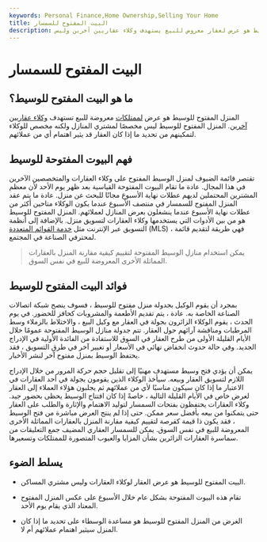 ```yaml
---
keywords: Personal Finance,Home Ownership,Selling Your Home
title: البيت المفتوح للسمسار
description: المنزل المفتوح للوسيط هو عرض لعقار معروض للبيع يستهدف وكلاء عقاريين آخرين وليس
---
```


# البيت المفتوح للسمسار
## ما هو البيت المفتوح للوسيط؟

المنزل المفتوح للوسيط هو عرض [لممتلكات](/property) معروضة للبيع تستهدف [وكلاء عقاريين آخرين](/realestateagent). المنزل المفتوح للوسيط ليس مخصصًا لمشتري المنازل ولكنه مخصص للوكلاء لتمكينهم من تحديد ما إذا كان العقار قد يثير اهتمام أي من عملائهم.

## فهم البيوت المفتوحة للوسيط

تقتصر قائمة الضيوف لمنزل الوسيط المفتوح على وكلاء العقارات والمتخصصين الآخرين في هذا المجال. عادة ما تقام البيوت المفتوحة القياسية بعد ظهر يوم الأحد لأن معظم المشترين المحتملين لديهم عطلات نهاية الأسبوع مجانًا للبحث عن منزل. عادة ما يتم عقد المنزل المفتوح للسمسار في منتصف الأسبوع عندما يكون الوكلاء متاحين أكثر من عطلات نهاية الأسبوع عندما ينشغلون بعرض المنازل لعملائهم. المنزل المفتوح للوسيط هو من بين الأدوات التي يستخدمها وكلاء العقارات لتسويق منزل. بالإضافة إلى أنظمة التسويق عبر الإنترنت مثل [خدمة القوائم المتعددة](/multiple-listing-service-mls) (MLS) ، فهي طريقة لتقديم قائمة لمحترفي الصناعة في المجتمع.

> يمكن استخدام منازل الوسيط المفتوحة لتقييم كيفية مقارنة المنزل بالعقارات المماثلة الأخرى المعروضة للبيع في نفس السوق.

>

## فوائد البيت المفتوح للوسيط

بمجرد أن يقوم الوكيل بجدولة منزل مفتوح للوسيط ، فسوف ينصح شبكة اتصالات الصناعة الخاصة به. عادة ، يتم تقديم الأطعمة والمشروبات كحافز للحضور. في يوم الحدث ، يقوم الوكلاء الزائرون بجولة في العقار مع وكيل البيع ، والاختلاط بالزملاء وسط المرطبات ومناقشة آرائهم حول العقار. تتم جدولة منازل الوسيط المفتوحة عمومًا خلال الأيام القليلة الأولى من طرح العقار في السوق للاستفادة من الفائدة الأولية في الإدراج الجديد. وفي حالة حدوث انخفاض نهائي في الأسعار أو تغيير آخر في طرق التسويق ، فقد يحتفظ الوسيط بمنزل مفتوح آخر لنشر الأخبار.

يمكن أن يؤدي فتح وسيط مستهدف مهنيًا إلى تقليل حجم حركة المرور من خلال الإدراج اللازم لتسويق العقار وبيعه. سيأخذ الوكلاء الذين يقومون بجولة في أحد العقارات في الاعتبار ما إذا كان سيكون مناسبًا لأي من عملائهم ثم يجلبون هؤلاء العملاء إلى العقار لعرض خاص في الأيام القليلة التالية ، خاصةً إذا كان افتتاح الوسيط يحظى بحضور جيد. وكلاء العقارات يحتفظون بفتحات السمسار لتوليد الاهتمام والإثارة والطلب على العقار حتى يتمكنوا من بيعه بأفضل سعر ممكن. حتى إذا لم ينتج العرض مباشرة من فتح الوسيط ، فقد يكون ذا قيمة كفرصة لتقييم كيفية مقارنة المنزل بالعقارات المماثلة الأخرى المعروضة للبيع في نفس السوق. يمكن للسمسار العقاري المضيف جمع التعليقات من سماسرة العقارات الزائرين بشأن المزايا والعيوب المتصورة للممتلكات وتسعيرها.

## يسلط الضوء

- البيت المفتوح للوسيط هو عرض العقار لوكلاء العقارات وليس مشتري المساكن.

- تقام هذه البيوت المفتوحة بشكل عام خلال الأسبوع على عكس المنزل المفتوح المعتاد الذي يقام يوم الأحد.

- الغرض من المنزل المفتوح للوسيط هو مساعدة الوسطاء على تحديد ما إذا كان المنزل سيثير اهتمام عملائهم أم لا.

